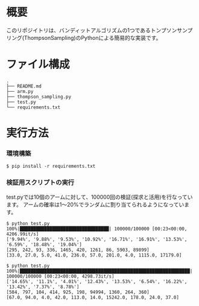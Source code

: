 # 概要

このリポジイトリは、バンディットアルゴリズムの1つであるトンプソンサンプリング(ThompsonSampling)のPythonによる簡易的な実装です。

# ファイル構成

```
.
├── README.md
├── arm.py
├── thompson_sampling.py
├── test.py
└── requirements.txt
```  

# 実行方法

### 環境構築

```
$ pip install -r requirements.txt
```

### 検証用スクリプトの実行

test.pyでは10個のアームに対して、100000回の検証(探求と活用)を行なっています。
アームの確率は1〜20%でランダムに割り当てられるようになっています。

```
$ python test.py
100%|█████████████████████████████████| 100000/100000 [00:23<00:00, 4206.99it/s]
['9.94%', '9.88%', '9.53%', '10.92%', '16.71%', '16.91%', '13.53%', '6.59%', '18.48%', '19.04%']
[295, 242, 93, 336, 1465, 420, 1261, 86, 5903, 89899]
[33.0, 27.0, 5.0, 41.0, 236.0, 57.0, 201.0, 4.0, 1115.0, 17179.0]

$ python test.py
100%|███████████████████████████████████████████████████████████████| 100000/100000 [00:23<00:00, 4298.73it/s]
['14.65%', '11.1%', '4.01%', '12.43%', '13.53%', '6.54%', '16.22%', '13.42%', '7.37%', '8.78%']
[584, 797, 104, 414, 925, 198, 94994, 1360, 264, 360]
[67.0, 94.0, 4.0, 42.0, 113.0, 14.0, 15242.0, 178.0, 24.0, 37.0]

```
